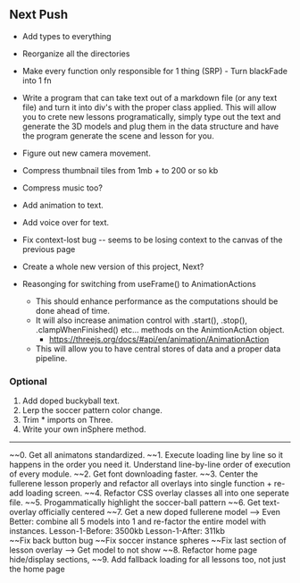 ## Next Push

- Add types to everything 
- Reorganize all the directories 

- Make every function only responsible for 1 thing (SRP) 
      - Turn blackFade into 1 fn



- Write a program that can take text out of a markdown file (or any text file) and turn it into div's with the proper class applied.
      This will allow you to crete new lessons programatically, simply type out the text and generate the 3D models and plug them in 
      the data structure and have the program generate the scene and lesson for you.

- Figure out new camera movement.

- Compress thumbnail tiles from 1mb + to 200 or so kb
- Compress music too?

- Add animation to text.
- Add voice over for text.

- Fix context-lost bug -- seems to be losing context to the canvas of the previous page
- Create a whole new version of this project, Next?



- Reasonging for switching from useFrame() to AnimationActions
    - This should enhance performance as the computations should be done ahead of time.
    - It will also increase animation control with .start(), .stop(), .clampWhenFinished() etc... methods on the AnimtionAction object. 
        - https://threejs.org/docs/#api/en/animation/AnimationAction
    - This will allow you to have central stores of data and a proper data pipeline.


### Optional
1. Add doped buckyball text.
2. Lerp the soccer pattern color change.
3. Trim * imports on Three.
4. Write your own inSphere method.





























-----

~~0. Get all animatons standardized.
~~1. Execute loading line by line so it happens in the order you need it. Understand line-by-line order of execution of every module.
~~2. Get font downloading faster.
~~3. Center the fullerene lesson properly and refactor all overlays into single function + re-add loading screen.
~~4. Refactor CSS overlay classes all into one seperate file.
~~5. Progammatically highlight the soccer-ball pattern
~~6. Get text-overlay officially centered
~~7. Get a new doped fullerene model --> Even Better: combine all 5 models into 1 and re-factor the entire model with instances. 
      Lesson-1-Before: 3500kb
      Lesson-1-After: 311kb    
      ~~Fix back button bug 
      ~~Fix soccer instance spheres
      ~~Fix last section of lesson overlay --> Get model to not show
~~8. Refactor home page hide/display sections,
~~9. Add fallback loading for all lessons too, not just the home page